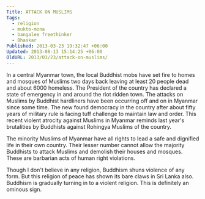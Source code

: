 ```yaml
---
Title: ATTACK ON MUSLIMS
Tags:
  - religion
  - mukto-mona
  - bangalee freethinker
  - Bhaskar
Published: 2013-03-23 19:32:47 +06:00
Updated: 2013-08-13 15:14:25 +06:00
OldURL: 2013/03/23/attack-on-muslims/
---
```


In a central Myanmar town, the local Buddhist mobs have set fire to homes and mosques of Muslims two days back leaving at least 20 people dead and about 6000 homeless. The President of the country has declared a state of emergency in and around the riot ridden town. The attacks on Muslims by Buddhist hardliners have been occurring off and on in Myanmar since some time. The new found democracy in the country after about fifty years of military rule is facing tuff challenge to maintain law and order. This recent violent atrocity against Muslims in Myanmar reminds last year's brutalities by Buddhists against Rohingya Muslims of the country.

The minority Muslims of Myanmar have all rights to lead a safe and dignified life in their own country. Their lesser number cannot allow the majority Buddhists to attack Muslims and demolish their houses and mosques. These are barbarian acts of human right violations. 

Though I don't believe in any religion, Buddhism shuns violence of any form. But this religion of peace has shown its bare claws in Sri Lanka also. Buddhism is gradually turning in to a violent religion. This is definitely an ominous sign. 

